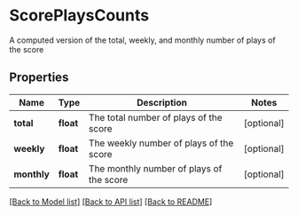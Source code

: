 # ScorePlaysCounts

A computed version of the total, weekly, and monthly number of plays of the score 
## Properties
Name | Type | Description | Notes
------------ | ------------- | ------------- | -------------
**total** | **float** | The total number of plays of the score | [optional] 
**weekly** | **float** | The weekly number of plays of the score | [optional] 
**monthly** | **float** | The monthly number of plays of the score | [optional] 

[[Back to Model list]](../README.md#documentation-for-models) [[Back to API list]](../README.md#documentation-for-api-endpoints) [[Back to README]](../README.md)


